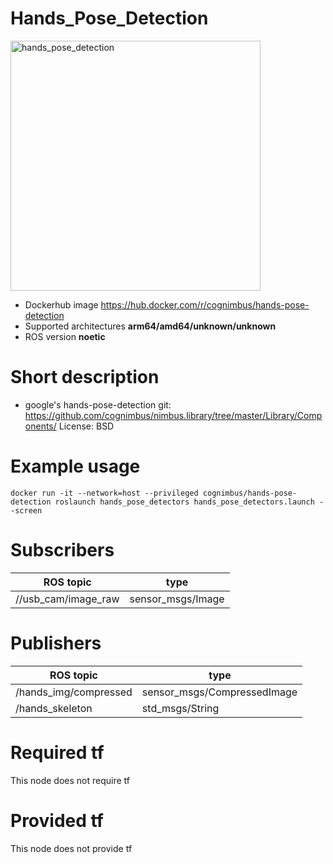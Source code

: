 # Hands_Pose_Detection

<img src="./hands_pose_detection/hand_landmarks.png" alt="hands_pose_detection" width="400"/>

* Dockerhub image https://hub.docker.com/r/cognimbus/hands-pose-detection
* Supported architectures <b>arm64/amd64/unknown/unknown</b>
* ROS version <b>noetic
</b>

# Short description
* google's hands-pose-detection
git: https://github.com/cognimbus/nimbus.library/tree/master/Library/Components/
License: BSD

# Example usage
```
docker run -it --network=host --privileged cognimbus/hands-pose-detection roslaunch hands_pose_detectors hands_pose_detectors.launch --screen
```

# Subscribers
ROS topic | type
--- | ---
//usb_cam/image_raw | sensor_msgs/Image


# Publishers
ROS topic | type
--- | ---
/hands_img/compressed | sensor_msgs/CompressedImage
/hands_skeleton | std_msgs/String


# Required tf
This node does not require tf


# Provided tf
This node does not provide tf


